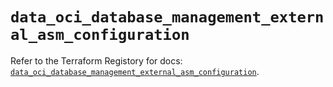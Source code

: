 # `data_oci_database_management_external_asm_configuration`

Refer to the Terraform Registory for docs: [`data_oci_database_management_external_asm_configuration`](https://registry.terraform.io/providers/oracle/oci/6.18.0/docs/data-sources/database_management_external_asm_configuration).
